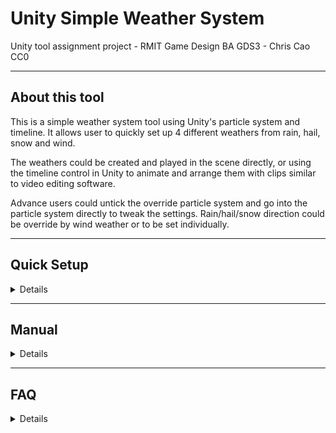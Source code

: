 # Unity Simple Weather System
Unity tool assignment project - RMIT Game Design BA GDS3 - Chris Cao
CC0

-------------------------

## About this tool

This is a simple weather system tool using Unity's particle system and timeline. It allows user to quickly set up 4 different weathers from rain, hail, snow and wind. 

The weathers could be created and played in the scene directly, or using the timeline control in Unity to animate and arrange them with clips similar to video editing software.

Advance users could untick the override particle system and go into the particle system directly to tweak the settings. Rain/hail/snow direction could be override by wind weather or to be set individually. 


-------------------------

## Quick Setup
<details>
  
### Importing Tool

![](https://github.com/Chrismicrowave/UnitySimpleWeatherSystem/blob/main/Readme%20Images/QuickStart%20(1).jpg)
![](https://github.com/Chrismicrowave/UnitySimpleWeatherSystem/blob/main/Readme%20Images/QuickStart%20(2).jpg)
![](https://github.com/Chrismicrowave/UnitySimpleWeatherSystem/blob/main/Readme%20Images/QuickStart%20(3).jpg)

### Creating Weather

![](https://github.com/Chrismicrowave/UnitySimpleWeatherSystem/blob/main/Readme%20Images/QuickStart%20(4).jpg)
![](https://github.com/Chrismicrowave/UnitySimpleWeatherSystem/blob/main/Readme%20Images/QuickStart%20(5).jpg)
![](https://github.com/Chrismicrowave/UnitySimpleWeatherSystem/blob/main/Readme%20Images/QuickStart%20(6).jpg)
![](https://github.com/Chrismicrowave/UnitySimpleWeatherSystem/blob/main/Readme%20Images/QuickStart%20(7).jpg)
![](https://github.com/Chrismicrowave/UnitySimpleWeatherSystem/blob/main/Readme%20Images/QuickStart%20(8).jpg)
![](https://github.com/Chrismicrowave/UnitySimpleWeatherSystem/blob/main/Readme%20Images/QuickStart%20(9).jpg)

### Using Timeline

![](https://github.com/Chrismicrowave/UnitySimpleWeatherSystem/blob/main/Readme%20Images/QuickStart%20(10).jpg)
![](https://github.com/Chrismicrowave/UnitySimpleWeatherSystem/blob/main/Readme%20Images/QuickStart%20(11).jpg)
![](https://github.com/Chrismicrowave/UnitySimpleWeatherSystem/blob/main/Readme%20Images/QuickStart%20(12).jpg)
![](https://github.com/Chrismicrowave/UnitySimpleWeatherSystem/blob/main/Readme%20Images/QuickStart%20(13).jpg)
![](https://github.com/Chrismicrowave/UnitySimpleWeatherSystem/blob/main/Readme%20Images/QuickStart%20(14).jpg)
![](https://github.com/Chrismicrowave/UnitySimpleWeatherSystem/blob/main/Readme%20Images/QuickStart%20(15).jpg)
![](https://github.com/Chrismicrowave/UnitySimpleWeatherSystem/blob/main/Readme%20Images/QuickStart%20(16).jpg)
![](https://github.com/Chrismicrowave/UnitySimpleWeatherSystem/blob/main/Readme%20Images/QuickStart%20(17).jpg)
![](https://github.com/Chrismicrowave/UnitySimpleWeatherSystem/blob/main/Readme%20Images/QuickStart%20(18).jpg)

</details>


-------------------------

## Manual

<details>

### Rain Hail Snow Weather Class
![](https://github.com/Chrismicrowave/UnitySimpleWeatherSystem/blob/main/Readme%20Images/Manual%201.jpg)

### Wind System Class
![](https://github.com/Chrismicrowave/UnitySimpleWeatherSystem/blob/main/Readme%20Images/Manual%202.jpg)

</details>


-------------------------

## FAQ

<details>

- Why the droplet of the rain/ snow/ hail not hitting the ground of my secene?

  You can adjust the 'Droplet Life' parameter in the inspector window and make sure the droplets last till they hit the ground.



- Why is my rain/hail/snow's direction is not override by the wind after I click 'Use Wind System Direction' ?

  Make sure there is a wind weather game object in the scene by clicking 'Create Wind Game Object' in the 'SimpleWeatherSystem' game object. Move and rotate the wind game object to the desired location and direction, untick and tick again to reload the wind direction.



- How do I have the clip keep playing throughout the game?

  Click the 'Play Indefinitely In Game' on the weather class script component in Inspector window.



- How do I have a few different animation sequences?

  You have to create another timeline asset by right click in the project folder window, and go to 'Create > Timeline > Timeline'. And replace the 'Playable' in the 'Playable Director' component in the 'SimpleWeahterSystem' game object.


- How to create track and clip if for a new custom weather class?

  This may or may not work for custom class in this simple system, to create track and clip in the timeline, you will have to create three classes "track asset, playable behaviour, playable asset", you could copy and modify from exsiting scripts in the script folder, and here are the simple explaination of the code:

  ![](https://github.com/Chrismicrowave/UnitySimpleWeatherSystem/blob/main/Readme%20Images/AddNewWeatherToTimeline1.jpg)
  ![](https://github.com/Chrismicrowave/UnitySimpleWeatherSystem/blob/main/Readme%20Images/AddNewWeatherToTimeline2.jpg)
  ![](https://github.com/Chrismicrowave/UnitySimpleWeatherSystem/blob/main/Readme%20Images/AddNewWeatherToTimeline3.jpg)
  
  


</details>
